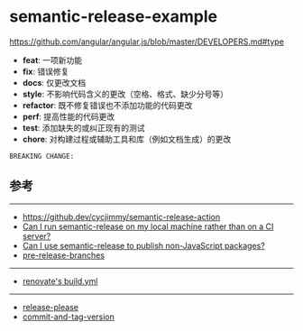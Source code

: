 # semantic-release-example

https://github.com/angular/angular.js/blob/master/DEVELOPERS.md#type

- **feat**: 一项新功能
- **fix**: 错误修复
- **docs**: 仅更改文档
- **style**: 不影响代码含义的更改（空格、格式、缺少分号等）
- **refactor**: 既不修复错误也不添加功能的代码更改
- **perf**: 提高性能的代码更改
- **test**: 添加缺失的或纠正现有的测试
- **chore**: 对构建过程或辅助工具和库（例如文档生成）的更改
```
BREAKING CHANGE:
```

## 参考
---
- https://github.dev/cycjimmy/semantic-release-action
- [Can I run semantic-release on my local machine rather than on a CI server?](https://semantic-release.gitbook.io/semantic-release/support/faq#can-i-run-semantic-release-on-my-local-machine-rather-than-on-a-ci-server)
- [Can I use semantic-release to publish non-JavaScript packages?](https://semantic-release.gitbook.io/semantic-release/support/faq#can-i-use-semantic-release-to-publish-non-javascript-packages)
- [pre-release-branches](https://semantic-release.gitbook.io/semantic-release/usage/workflow-configuration#pre-release-branches)

---
- [renovate's build.yml](https://github.com/renovatebot/renovate/blob/9ed6666aeb15f4cd795c598e4007c097aa4c4cc8/.github/workflows/build.yml#L715)

---
- [release-please](https://github.com/googleapis/release-please/blob/main/docs/cli.md)
- [commit-and-tag-version](https://github.com/absolute-version/commit-and-tag-version)
